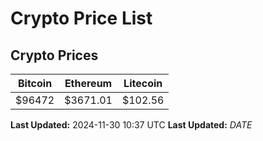 # Crypto Price List

## Crypto Prices
| Bitcoin | Ethereum | Litecoin |
| ------- | -------- | -------- |
| $96472 | $3671.01 | $102.56 |
**Last Updated:** 2024-11-30 10:37 UTC
**Last Updated:** $DATE$
